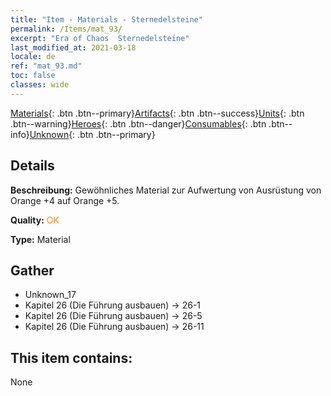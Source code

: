 ```yaml
---
title: "Item - Materials - Sternedelsteine"
permalink: /Items/mat_93/
excerpt: "Era of Chaos  Sternedelsteine"
last_modified_at: 2021-03-18
locale: de
ref: "mat_93.md"
toc: false
classes: wide
---
```

 [Materials](/de/Items/){: .btn .btn--primary}[Artifacts](/de/Items/Artifacts/){: .btn .btn--success}[Units](/de/Items/Units/){: .btn .btn--warning}[Heroes](/de/Items/Heroes/){: .btn .btn--danger}[Consumables](/de/Items/Consumables/){: .btn .btn--info}[Unknown](/de/Items/Unknown/){: .btn .btn--primary}

## Details
 **Beschreibung:** Gewöhnliches Material zur Aufwertung von Ausrüstung von Orange +4 auf Orange +5.

 **Quality:** <span style="color: #FF8C00">OK</span>

 **Type:** Material

## Gather

*    Unknown_17 
*    Kapitel 26 (Die Führung ausbauen) -> 26-1 
*    Kapitel 26 (Die Führung ausbauen) -> 26-5 
*    Kapitel 26 (Die Führung ausbauen) -> 26-11 

## This item contains:

  None

